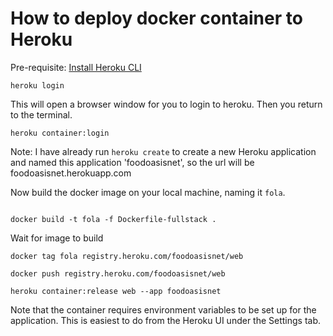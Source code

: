 # How to deploy docker container to Heroku

Pre-requisite: [Install Heroku CLI](https://devcenter.heroku.com/articles/heroku-cli)

```
heroku login
```

This will open a browser window for you to login to heroku. Then you return to the terminal.

```
heroku container:login
```

Note: I have already run `heroku create` to create a new Heroku application and
named this application 'foodoasisnet', so the url will be foodoasisnet.herokuapp.com

Now build the docker image on your local machine, naming it `fola`.

```

docker build -t fola -f Dockerfile-fullstack .
```

Wait for image to build

```
docker tag fola registry.heroku.com/foodoasisnet/web

docker push registry.heroku.com/foodoasisnet/web

heroku container:release web --app foodoasisnet
```

Note that the container requires environment variables to be set up for the application. This is easiest to do from the Heroku UI under the Settings tab.
